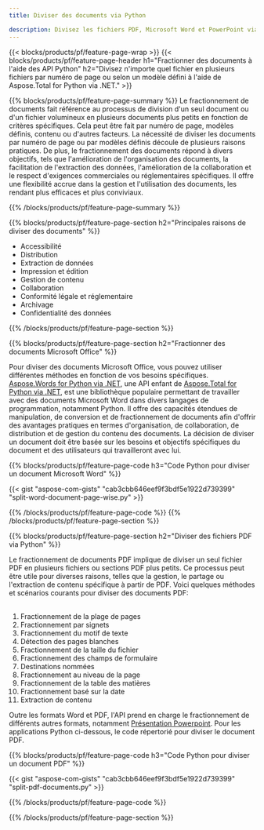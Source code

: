 ```yaml
---
title: Diviser des documents via Python 

description: Divisez les fichiers PDF, Microsoft Word et PowerPoint via votre application Python. Divisez le document par numéro de page ou selon un modèle prédéfini.
---
```


{{< blocks/products/pf/feature-page-wrap >}}
{{< blocks/products/pf/feature-page-header h1="Fractionner des documents à l'aide des API Python" h2="Divisez n'importe quel fichier en plusieurs fichiers par numéro de page ou selon un modèle défini à l'aide de Aspose.Total for Python via .NET." >}}

{{% blocks/products/pf/feature-page-summary %}}
Le fractionnement de documents fait référence au processus de division d'un seul document ou d'un fichier volumineux en plusieurs documents plus petits en fonction de critères spécifiques. Cela peut être fait par numéro de page, modèles définis, contenu ou d'autres facteurs. La nécessité de diviser les documents par numéro de page ou par modèles définis découle de plusieurs raisons pratiques. De plus, le fractionnement des documents répond à divers objectifs, tels que l'amélioration de l'organisation des documents, la facilitation de l'extraction des données, l'amélioration de la collaboration et le respect d'exigences commerciales ou réglementaires spécifiques. Il offre une flexibilité accrue dans la gestion et l'utilisation des documents, les rendant plus efficaces et plus conviviaux.

{{% /blocks/products/pf/feature-page-summary  %}}

{{% blocks/products/pf/feature-page-section  h2="Principales raisons de diviser des documents" %}}

- Accessibilité
- Distribution
- Extraction de données
- Impression et édition
- Gestion de contenu
- Collaboration
- Conformité légale et réglementaire
- Archivage
- Confidentialité des données

{{% /blocks/products/pf/feature-page-section %}}

{{% blocks/products/pf/feature-page-section  h2="Fractionner des documents Microsoft Office" %}}

Pour diviser des documents Microsoft Office, vous pouvez utiliser différentes méthodes en fonction de vos besoins spécifiques. [Aspose.Words for Python via .NET](https://products.aspose.com/words/python-net/), une API enfant de [Aspose.Total for Python via .NET](https://products.aspose.com/total/python-net/), est une bibliothèque populaire permettant de travailler avec des documents Microsoft Word dans divers langages de programmation, notamment Python. Il offre des capacités étendues de manipulation, de conversion et de fractionnement de documents afin d'offrir des avantages pratiques en termes d'organisation, de collaboration, de distribution et de gestion du contenu des documents. La décision de diviser un document doit être basée sur les besoins et objectifs spécifiques du document et des utilisateurs qui travailleront avec lui.  <br />

{{% blocks/products/pf/feature-page-code h3="Code Python pour diviser un document Microsoft Word" %}}

{{< gist "aspose-com-gists" "cab3cbb646eef9f3bdf5e1922d739399" "split-word-document-page-wise.py" >}}

{{% /blocks/products/pf/feature-page-code  %}}
{{% /blocks/products/pf/feature-page-section %}}

{{% blocks/products/pf/feature-page-section  h2="Diviser des fichiers PDF via Python" %}}

Le fractionnement de documents PDF implique de diviser un seul fichier PDF en plusieurs fichiers ou sections PDF plus petits. Ce processus peut être utile pour diverses raisons, telles que la gestion, le partage ou l'extraction de contenu spécifique à partir de PDF. Voici quelques méthodes et scénarios courants pour diviser des documents PDF:<br /><br />

1. Fractionnement de la plage de pages
1. Fractionnement par signets
1. Fractionnement du motif de texte
1. Détection des pages blanches
1. Fractionnement de la taille du fichier
1. Fractionnement des champs de formulaire
1. Destinations nommées
1. Fractionnement au niveau de la page
1. Fractionnement de la table des matières
1. Fractionnement basé sur la date
1. Extraction de contenu

Outre les formats Word et PDF, l'API prend en charge le fractionnement de différents autres formats, notamment [Présentation Powerpoint](https://products.aspose.com/total/fr/python-net/split/pptx/). Pour les applications Python ci-dessous, le code répertorié pour diviser le document PDF.


{{% blocks/products/pf/feature-page-code h3="Code Python pour diviser un document PDF" %}}

{{< gist "aspose-com-gists" "cab3cbb646eef9f3bdf5e1922d739399" "split-pdf-documents.py" >}}

{{% /blocks/products/pf/feature-page-code  %}}

{{% /blocks/products/pf/feature-page-section %}}
